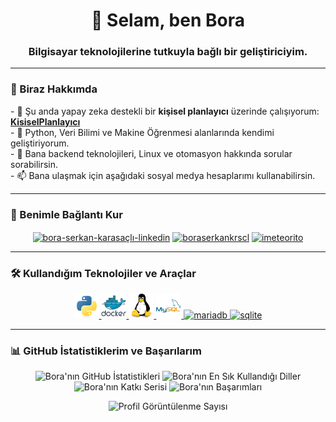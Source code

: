 <div align="center">
  <h1 align="center">👋 Selam, ben Bora</h1>
  <h3 align="center">Bilgisayar teknolojilerine tutkuyla bağlı bir geliştiriciyim.</h3>
</div>

---

### 🤵 Biraz Hakkımda

<p align="left">
  - 🔭 Şu anda yapay zeka destekli bir <strong>kişisel planlayıcı</strong> üzerinde çalışıyorum: <a href="https://github.com/iMeteorito41/KisiselPlanlayici"><strong>KisiselPlanlayıcı</strong></a>
  <br>
  - 🌱 Python, Veri Bilimi ve Makine Öğrenmesi alanlarında kendimi geliştiriyorum.
  <br>
  - 💬 Bana backend teknolojileri, Linux ve otomasyon hakkında sorular sorabilirsin.
  <br>
  - 📫 Bana ulaşmak için aşağıdaki sosyal medya hesaplarımı kullanabilirsin.
</p>

---

### 🤝 Benimle Bağlantı Kur

<p align="center">
  <a href="https://linkedin.com/in/bora serkan karasaçlı" target="_blank"><img align="center" src="https://raw.githubusercontent.com/rahuldkjain/github-profile-readme-generator/master/src/images/icons/Social/linkedin.svg" alt="bora-serkan-karasaçlı-linkedin" height="40" width="40" /></a>
  <a href="https://instagram.com/boraserkankrscl" target="_blank"><img align="center" src="https://raw.githubusercontent.com/rahuldkjain/github-profile-readme-generator/master/src/images/icons/Social/instagram.svg" alt="boraserkankrscl" height="40" width="40" /></a>
  <a href="https://discord.gg/imeteorito" target="_blank"><img align="center" src="https://raw.githubusercontent.com/rahuldkjain/github-profile-readme-generator/master/src/images/icons/Social/discord.svg" alt="imeteorito" height="40" width="40" /></a>
</p>

---

### 🛠️ Kullandığım Teknolojiler ve Araçlar

<p align="center">
  <a href="https://www.python.org" target="_blank" rel="noreferrer"> <img src="https://raw.githubusercontent.com/devicons/devicon/master/icons/python/python-original.svg" alt="python" width="40" height="40"/> </a>
  <a href="https://www.docker.com/" target="_blank" rel="noreferrer"> <img src="https://raw.githubusercontent.com/devicons/devicon/master/icons/docker/docker-original-wordmark.svg" alt="docker" width="40" height="40"/> </a>
  <a href="https://www.linux.org/" target="_blank" rel="noreferrer"> <img src="https://raw.githubusercontent.com/devicons/devicon/master/icons/linux/linux-original.svg" alt="linux" width="40" height="40"/> </a>
  <a href="https://www.mysql.com/" target="_blank" rel="noreferrer"> <img src="https://raw.githubusercontent.com/devicons/devicon/master/icons/mysql/mysql-original-wordmark.svg" alt="mysql" width="40" height="40"/> </a>
  <a href="https://mariadb.org/" target="_blank" rel="noreferrer"> <img src="https://www.vectorlogo.zone/logos/mariadb/mariadb-icon.svg" alt="mariadb" width="40" height="40"/> </a>
  <a href="https://www.sqlite.org/" target="_blank" rel="noreferrer"> <img src="https://www.vectorlogo.zone/logos/sqlite/sqlite-icon.svg" alt="sqlite" width="40" height="40"/> </a>
</p>

---

### 📊 GitHub İstatistiklerim ve Başarılarım

<div align="center">
  
  <img src="https://github-readme-stats.vercel.app/api?username=imeteorito41&show_icons=true&locale=tr&theme=tokyonight&hide_border=true&count_private=true" alt="Bora'nın GitHub İstatistikleri" />
  
  <img src="https://github-readme-stats.vercel.app/api/top-langs?username=imeteorito41&locale=tr&layout=compact&theme=tokyonight&hide_border=true" alt="Bora'nın En Sık Kullandığı Diller" />
  
  <img src="https://github-readme-streak-stats.herokuapp.com/?user=imeteorito41&theme=tokyonight&hide_border=true" alt="Bora'nın Katkı Serisi" />
  
  <img src="https://github-profile-trophy.vercel.app/?username=imeteorito41&theme=tokyonight&no-frame=true&no-bg=true&margin-w=4" alt="Bora'nın Başarımları" />

</div>

<p align="center">
  <img src="https://komarev.com/ghpvc/?username=imeteorito41&label=Profil+Görüntülenme&color=0e75b6&style=flat" alt="Profil Görüntülenme Sayısı" />
</p>
